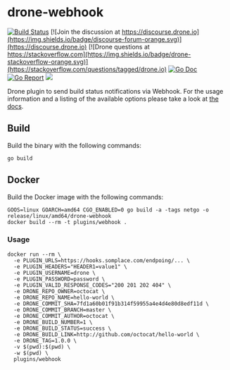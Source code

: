 # drone-webhook

[![Build Status](http://beta.drone.io/api/badges/drone-plugins/drone-webhook/status.svg)](http://beta.drone.io/drone-plugins/drone-webhook)
[![Join the discussion at https://discourse.drone.io](https://img.shields.io/badge/discourse-forum-orange.svg)](https://discourse.drone.io)
[![Drone questions at https://stackoverflow.com](https://img.shields.io/badge/drone-stackoverflow-orange.svg)](https://stackoverflow.com/questions/tagged/drone.io)
[![Go Doc](https://godoc.org/github.com/drone-plugins/drone-webhook?status.svg)](http://godoc.org/github.com/drone-plugins/drone-webhook)
[![Go Report](https://goreportcard.com/badge/github.com/drone-plugins/drone-webhook)](https://goreportcard.com/report/github.com/drone-plugins/drone-webhook)
[![](https://images.microbadger.com/badges/image/plugins/webhook.svg)](https://microbadger.com/images/plugins/webhook "Get your own image badge on microbadger.com")

Drone plugin to send build status notifications via Webhook. For the usage information and a listing of the available options please take a look at [the docs](http://plugins.drone.io/drone-plugins/drone-webhook/).

## Build

Build the binary with the following commands:

```
go build
```

## Docker

Build the Docker image with the following commands:

```
GOOS=linux GOARCH=amd64 CGO_ENABLED=0 go build -a -tags netgo -o release/linux/amd64/drone-webhook
docker build --rm -t plugins/webhook .
```

### Usage

```
docker run --rm \
  -e PLUGIN_URLS=https://hooks.somplace.com/endpoing/... \
  -e PLUGIN_HEADERS="HEADER1=value1" \
  -e PLUGIN_USERNAME=drone \
  -e PLUGIN_PASSWORD=password \
  -e PLUGIN_VALID_RESPONSE_CODES="200 201 202 404" \
  -e DRONE_REPO_OWNER=octocat \
  -e DRONE_REPO_NAME=hello-world \
  -e DRONE_COMMIT_SHA=7fd1a60b01f91b314f59955a4e4d4e80d8edf11d \
  -e DRONE_COMMIT_BRANCH=master \
  -e DRONE_COMMIT_AUTHOR=octocat \
  -e DRONE_BUILD_NUMBER=1 \
  -e DRONE_BUILD_STATUS=success \
  -e DRONE_BUILD_LINK=http://github.com/octocat/hello-world \
  -e DRONE_TAG=1.0.0 \
  -v $(pwd):$(pwd) \
  -w $(pwd) \
  plugins/webhook
```
